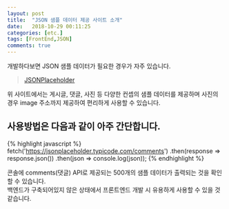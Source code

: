 ```yaml
---
layout: post
title:  "JSON 샘플 데이터 제공 사이트 소개"
date:   2018-10-29 00:11:25
categories: [etc.]
tags: [FrontEnd,JSON]
comments: true
---
```

개발하다보면 JSON 샘플 데이터가 필요한 경우가 자주 있습니다.

>[JSONPlaceholder](https://jsonplaceholder.typicode.com)

위 사이트에서는 게시글, 댓글, 사진 등 다양한 컨셉의 샘플 데이터를 제공하며 사진의 경우 image 주소까지 제공하여 편리하게 사용할 수 있습니다.

사용방법은 다음과 같이 아주 간단합니다.
---
{% highlight javascript %}
fetch('https://jsonplaceholder.typicode.com/comments')
    .then(response => response.json())
    .then(json => console.log(json));
{% endhighlight %}

콘솔에 comments(댓글) API로 제공되는 500개의 샘플 데이터가 출력되는 것을 확인할 수 있습니다.  
백엔드가 구축되어있지 않은 상태에서 프론트엔드 개발 시 유용하게 사용할 수 있을 것 같습니다.
